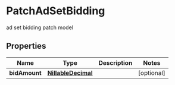 

# PatchAdSetBidding

ad set bidding patch model

## Properties

| Name | Type | Description | Notes |
|------------ | ------------- | ------------- | -------------|
|**bidAmount** | [**NillableDecimal**](NillableDecimal.md) |  |  [optional] |



